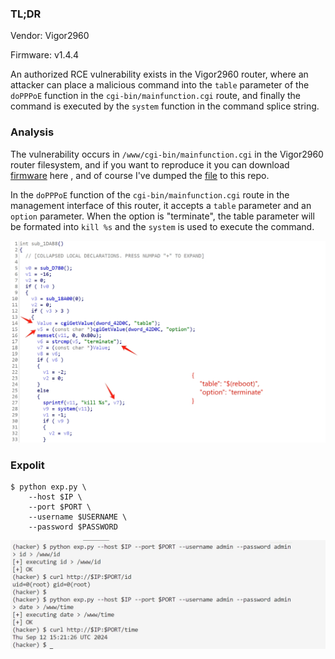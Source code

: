 ### TL;DR

Vendor: Vigor2960

Firmware: v1.4.4

An authorized RCE vulnerability exists in the Vigor2960 router, where an attacker can place a malicious command into the `table` parameter of the `doPPPoE` function in the `cgi-bin/mainfunction.cgi` route, and finally the command is executed by the `system` function in the command splice string.

### Analysis

The vulnerability occurs in `/www/cgi-bin/mainfunction.cgi` in the Vigor2960 router filesystem, and if you want to reproduce it you can download [firmware](https://www.draytek.co.uk/support/downloads/vigor-2960/older-firmware/firmware-144) here , and of course I've dumped the [file](./cgi-bin/mainfunction.cgi) to this repo.

In the `doPPPoE` function of the `cgi-bin/mainfunction.cgi` route in the management interface of this router, it accepts a `table` parameter and an `option` parameter. When the option is "terminate", the table parameter will be formated into `kill %s` and the `system` is used to execute the command.

![](./img/img1.png)


### Expolit

```
$ python exp.py \
    --host $IP \
    --port $PORT \
    --username $USERNAME \
    --password $PASSWORD
```
![](./img/img2.png)